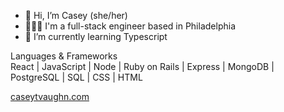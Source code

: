 - 👋  Hi, I’m Casey (she/her)
- 👩🏼‍💻  I'm a full-stack engineer based in Philadelphia
- 🌱  I’m currently learning Typescript


Languages & Frameworks
<br>
React | JavaScript | Node | Ruby on Rails | Express | MongoDB | PostgreSQL | SQL | CSS | HTML

[caseytvaughn.com](https://caseytvaughn.com/)

